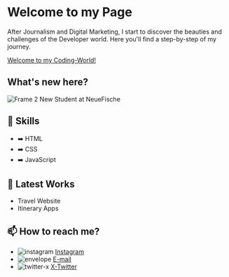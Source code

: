 # Welcome to my Page

After Journalism and Digital Marketing, I start to discover the beauties and challenges of the Developer world. Here you'll find a step-by-step of my journey.

[Welcome to my Coding-World! ](https://giphy.com/embed/SeLWE27I5LERuUkokJ)

## What's new here?

![Frame 2](https://github.com/Larissartoricader/Larissartoricader/assets/152177654/4a1c4dbb-c903-41cc-8b9c-fe16e12bbedf) 
New Student at NeueFische


## 🧠 Skills
- ➡️ HTML
- ➡️ CSS
- ➡️ JavaScript

## 📕 Latest Works
- Travel Website
- Itinerary Apps

## 📫 How to reach me?

- ![instagram](https://github.com/Larissartoricader/Larissartoricader/assets/152177654/546ff9e3-ee6d-4152-a95b-82c23ebb860f) [Instagram](https://www.instagram.com/)
- ![envelope](https://github.com/Larissartoricader/Larissartoricader/assets/152177654/cf4283f1-b8de-4f8d-90d3-786b910ec633) [E-mail](mailto:sartorilarissa.br@gmail.com)
- ![twitter-x](https://github.com/Larissartoricader/Larissartoricader/assets/152177654/2ef6cdf0-688e-49f2-93cf-5a50912ec5ef) [X-Twitter](https://twitter.com/home)

